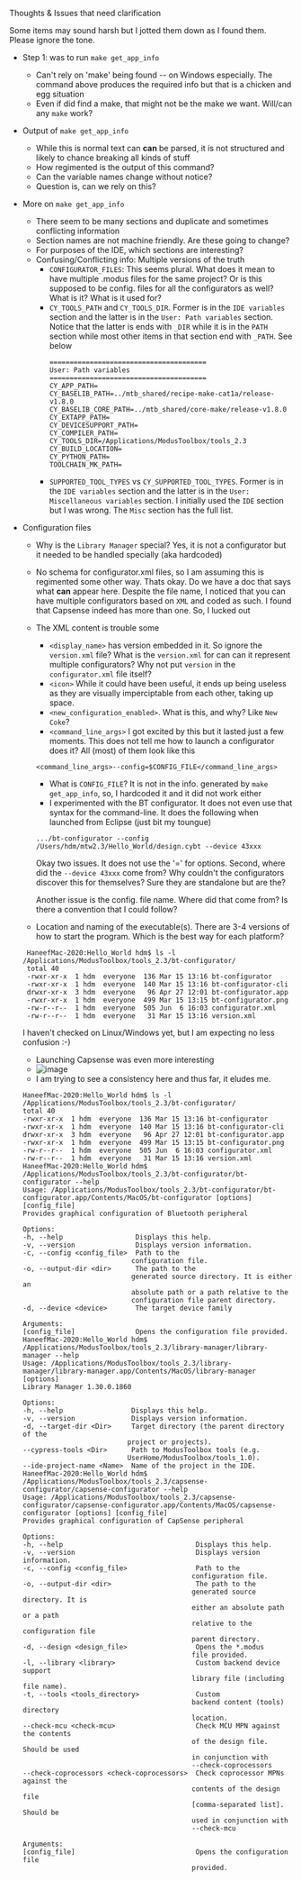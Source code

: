 
Thoughts & Issues that need clarification

Some items may sound harsh but I jotted them down as I found them. Please ignore the tone.

* Step 1: was to run `make get_app_info`
  * Can't rely on 'make' being found -- on Windows especially. The command above produces the required info but that is a chicken and egg situation
  * Even if did find a make, that might not be the make we want. Will/can any `make` work?
* Output of `make get_app_info`
  * While this is normal text can **can** be parsed, it is not structured and likely to chance breaking all kinds of stuff
  * How regimented is the output of this command?
  * Can the variable names change without notice?
  * Question is, can we rely on this?

* More on `make get_app_info`
  * There seem to be many sections and duplicate and sometimes conflicting information
  * Section names are not machine friendly. Are these going to change?
  * For purposes of the IDE, which sections are interesting?
  * Confusing/Conflicting info: Multiple versions of the truth
    * `CONFIGURATOR_FILES`: This seems plural. What does it mean to have multiple .modus files for the same project? Or is this supposed to be config. files for all the configurators as well? What is it? What is it used for?
    * `CY_TOOLS_PATH` and `CY_TOOLS_DIR`. Former is in the `IDE variables` section and the latter is in the `User: Path variables` section. Notice that the latter is ends with `_DIR` while it is in the `PATH` section while most other items in that section end with `_PATH`. See below
        ```
        =======================================
        User: Path variables
        =======================================
        CY_APP_PATH=
        CY_BASELIB_PATH=../mtb_shared/recipe-make-cat1a/release-v1.8.0
        CY_BASELIB_CORE_PATH=../mtb_shared/core-make/release-v1.8.0
        CY_EXTAPP_PATH=
        CY_DEVICESUPPORT_PATH=
        CY_COMPILER_PATH=
        CY_TOOLS_DIR=/Applications/ModusToolbox/tools_2.3
        CY_BUILD_LOCATION=
        CY_PYTHON_PATH=
        TOOLCHAIN_MK_PATH=
        ```
    * `SUPPORTED_TOOL_TYPES` vs `CY_SUPPORTED_TOOL_TYPES`. Former is in the `IDE variables` section and the latter is in the `User: Miscellaneous variables` section. I initially used the `IDE` section but I was wrong. The `Misc` section has the full list.
* Configuration files
    * Why is the `Library Manager` special? Yes, it is not a configurator but it needed to be handled specially (aka hardcoded)
    * No schema for configurator.xml files, so I am assuming this is regimented some other way. Thats okay. Do we have a doc that says what **can** appear here. Despite the file name, I noticed that you can have multiple configurators based on `XML` and coded as such. I found that Capsense indeed has more than one. So, I lucked out
    * The XML content is trouble some
      * `<display_name>` has version embedded in it. So ignore the `version.xml` file? What is the `version.xml` for can can it represent multiple configurators? Why not put `version` in the `configurator.xml` file itself?
      * `<icon>` While it could have been useful, it ends up being useless as they are visually imperciptable from each other, taking up space.
      * `<new_configuration_enabled>`. What is this, and why? Like `New Coke`?
      * `<command_line_args>` I got excited by this but it lasted just a few moments. This does not tell me how to launch a configurator does it? All (most) of them look like this
      ```
      <command_line_args>--config=$CONFIG_FILE</command_line_args>
      ```
        * What is `CONFIG_FILE`? It is not in the info. generated by `make get_app_info`, so, I hardcoded it and it did not work either
        * I experimented with the BT configurator. It does not even use that syntax for the command-line. It does the following when launched from Eclipse (just bit my toungue)
        ```
        .../bt-configurator --config /Users/hdm/mtw2.3/Hello_World/design.cybt --device 43xxx
        ```
        Okay two issues. It does not use the '=' for options. Second, where did the `--device 43xxx` come from? Why couldn't the configurators discover this for themselves? Sure they are standalone but are the?

        Another issue is the config. file name. Where did that come from? Is there a convention that I could follow?

    * Location and naming of the executable(s). There are 3-4 versions of how to start the program. Which is the best way for each platform?
    ```
     HaneefMac-2020:Hello_World hdm$ ls -l /Applications/ModusToolbox/tools_2.3/bt-configurator/
     total 40
     -rwxr-xr-x  1 hdm  everyone  136 Mar 15 13:16 bt-configurator
     -rwxr-xr-x  1 hdm  everyone  140 Mar 15 13:16 bt-configurator-cli
     drwxr-xr-x  3 hdm  everyone   96 Apr 27 12:01 bt-configurator.app
     -rwxr-xr-x  1 hdm  everyone  499 Mar 15 13:15 bt-configurator.png
     -rw-r--r--  1 hdm  everyone  505 Jun  6 16:03 configurator.xml
     -rw-r--r--  1 hdm  everyone   31 Mar 15 13:16 version.xml
     ```
     I haven't checked on Linux/Windows yet, but I am expecting no less confusion :-)
     * Launching Capsense was even more interesting
     * ![image](https://user-images.githubusercontent.com/41269583/121026655-2f08f680-c75b-11eb-97db-d75d4b5655ad.png)
     * I am trying to see a consistency here and thus far, it eludes me.
     ```
    HaneefMac-2020:Hello_World hdm$ ls -l /Applications/ModusToolbox/tools_2.3/bt-configurator/
    total 40
    -rwxr-xr-x  1 hdm  everyone  136 Mar 15 13:16 bt-configurator
    -rwxr-xr-x  1 hdm  everyone  140 Mar 15 13:16 bt-configurator-cli
    drwxr-xr-x  3 hdm  everyone   96 Apr 27 12:01 bt-configurator.app
    -rwxr-xr-x  1 hdm  everyone  499 Mar 15 13:15 bt-configurator.png
    -rw-r--r--  1 hdm  everyone  505 Jun  6 16:03 configurator.xml
    -rw-r--r--  1 hdm  everyone   31 Mar 15 13:16 version.xml
    HaneefMac-2020:Hello_World hdm$ /Applications/ModusToolbox/tools_2.3/bt-configurator/bt-configurator --help
    Usage: /Applications/ModusToolbox/tools_2.3/bt-configurator/bt-configurator.app/Contents/MacOS/bt-configurator [options] [config_file]
    Provides graphical configuration of Bluetooth peripheral

    Options:
    -h, --help                  Displays this help.
    -v, --version               Displays version information.
    -c, --config <config_file>  Path to the
                                configuration file.
    -o, --output-dir <dir>      The path to the
                                generated source directory. It is either an
                                absolute path or a path relative to the
                                configuration file parent directory.
    -d, --device <device>       The target device family

    Arguments:
    [config_file]               Opens the configuration file provided.
    HaneefMac-2020:Hello_World hdm$ /Applications/ModusToolbox/tools_2.3/library-manager/library-manager --help
    Usage: /Applications/ModusToolbox/tools_2.3/library-manager/library-manager.app/Contents/MacOS/library-manager [options]
    Library Manager 1.30.0.1860

    Options:
    -h, --help                 Displays this help.
    -v, --version              Displays version information.
    -d, --target-dir <Dir>     Target directory (the parent directory of the
                               project or projects).
    --cypress-tools <Dir>      Path to ModusToolbox tools (e.g.
                               UserHome/ModusToolbox/tools_1.0).
    --ide-project-name <Name>  Name of the project in the IDE.
    HaneefMac-2020:Hello_World hdm$ /Applications/ModusToolbox/tools_2.3/capsense-configurator/capsense-configurator --help
    Usage: /Applications/ModusToolbox/tools_2.3/capsense-configurator/capsense-configurator.app/Contents/MacOS/capsense-configurator [options] [config_file]
    Provides graphical configuration of CapSense peripheral

    Options:
    -h, --help                                 Displays this help.
    -v, --version                              Displays version information.
    -c, --config <config_file>                 Path to the
                                               configuration file.
    -o, --output-dir <dir>                     The path to the
                                               generated source directory. It is
                                               either an absolute path or a path
                                               relative to the configuration file
                                               parent directory.
    -d, --design <design_file>                 Opens the *.modus
                                               file provided.
    -l, --library <library>                    Custom backend device support
                                               library file (including file name).
    -t, --tools <tools_directory>              Custom
                                               backend content (tools) directory
                                               location.
    --check-mcu <check-mcu>                    Check MCU MPN against the contents
                                               of the design file. Should be used
                                               in conjunction with
                                               --check-coprocessors
    --check-coprocessors <check-coprocessors>  Check coprocessor MPNs against the
                                               contents of the design file
                                               [comma-separated list]. Should be
                                               used in conjunction with
                                               --check-mcu

    Arguments:
    [config_file]                              Opens the configuration file
                                               provided.
    ```

    
